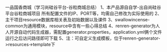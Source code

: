 一品国香商城（学习尚硅谷平台-谷粒商城总结） 
1、本产品源自自学-出自尚硅谷平台谷粒商城项目 所有配置文件的IP、PORT等，均需自己修改为实际使用的 
2、主干项目resource数据库相关表及初始数据以及课件 
3、swallowincense-common为通用模块，resource中含有一些心得总结 
4、renren-generator为人人开源自动代码生成器，需配置generator.properties，application.yml俩个文件运行之后访问路径即可下载 
5、注：可自定义生成模板，位于renren-generator->resources->template下
